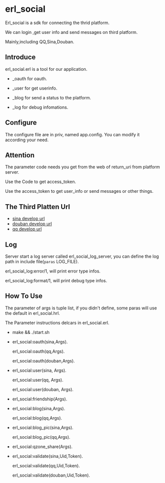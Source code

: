 erl_social
============

Erl_social is a sdk for connecting the thrid platform.

We can login ,get user info and send messages on third platform.

Mainly,including QQ,Sina,Douban.

Introduce
-------------

erl_social.erl is a tool for our application. 

* _oauth for oauth.

* _user for get userinfo.

* _blog for send a status to the platform.

* _log for debug infomations.

Configure
--------------

The configure file are in priv, named app.config. You can modify it according your need.

Attention
------------

The parameter code needs you get from the  web of return_uri from platform server. 

Use the Code to get access_token.

Use the access_token to get user_info or send messages or other things.

The Third Platten Url
-----------

* [sina develop url](http://open.weibo.com/wiki/%E5%BE%AE%E5%8D%9AAPI) <br />
* [douban develop url](http://developers.douban.com/wiki/?title=guide) <br />
* [qq develop url](http://wiki.opensns.qq.com/wiki/%E3%80%90QQ%E7%99%BB%E5%BD%95%E3%80%91API%E6%96%87%E6%A1%A3) <br />

Log 
------------

Server start a log server called erl_social_log_server, you can define the log path in include file(`paras` LOG_FILE).

erl_social_log:error/1, will print error type infos.

erl_social_log:format/1, will print debug type infos.

How To Use
------------

The parameter of args is tuple list, if you didn't define, some paras will use the default in erl_social.hrl.

The Parameter instructions delcars in erl_social.erl.


* make && ./start.sh 

* erl_social:oauth(sina,Args).

  erl_social:oauth(qq,Args).

  erl_social:oauth(douban,Args).

* erl_social:user(sina, Args).

  erl_social:user(qq, Args).

  erl_social:user(douban, Args).

* erl_social:friendship(Args).

* erl_social:blog(sina,Args).

  erl_social:blog(qq,Args).

* erl_social:blog_pic(sina,Args).

  erl_social:blog_pic(qq,Args).

* erl_social:qzone_share(Args).

* erl_social:validate(sina,Uid,Token).

  erl_social:validate(qq,Uid,Token).

  erl_social:validate(douban,Uid,Token).
